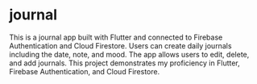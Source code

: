 # journal
This is a journal app built with Flutter and connected to Firebase Authentication and Cloud Firestore. Users can create daily journals including the date, note, and mood. The app allows users to edit, delete, and add journals. This project demonstrates my proficiency in Flutter, Firebase Authentication, and Cloud Firestore.
